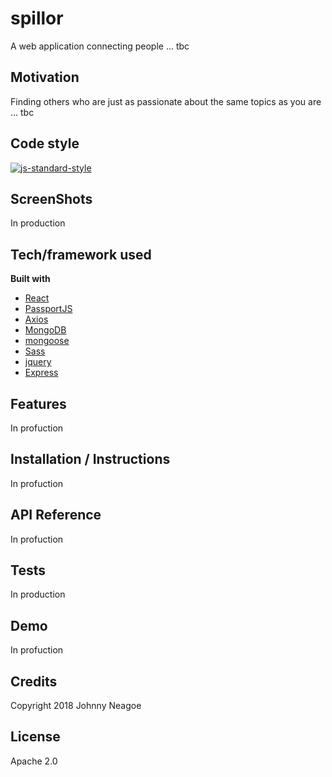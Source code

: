 # spillor

A web application connecting people ... tbc

## Motivation

Finding others who are just as passionate about the same topics as you are ... tbc


## Code style

[![js-standard-style](https://img.shields.io/badge/code%20style-standard-brightgreen.svg?style=flat)](https://github.com/feross/standard)

## ScreenShots

In production

## Tech/framework used

<b>Built with</b>

- [React](https://reactjs.org/)
- [PassportJS](https://passportjs.org/)
- [Axios](https://www.npmjs.com/package/axios)
- [MongoDB](https://www.mongodb.com/)
- [mongoose](https://www.npmjs.com/package/mongoose)
- [Sass](https://sass-lang.com/)
- [jquery](https://jquery.com)
- [Express](https://expressjs.com/)

## Features

In profuction

## Installation / Instructions

In profuction

## API Reference

In profuction

## Tests

In production

## Demo

In profuction

## Credits

Copyright 2018 Johnny Neagoe 

## License

Apache 2.0
